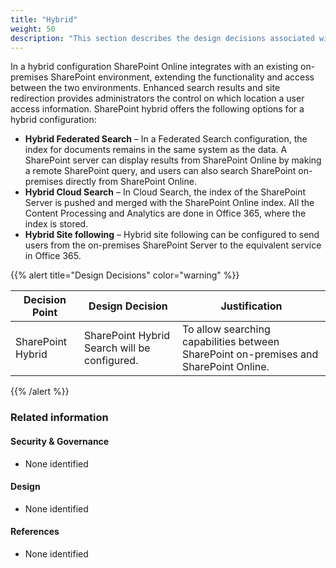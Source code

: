 ```yaml
---
title: "Hybrid"
weight: 50
description: "This section describes the design decisions associated with SharePoint Hybrid for system(s) built using ASD's Blueprint for Secure Cloud."
---
```


In a hybrid configuration SharePoint Online integrates with an existing on-premises SharePoint environment, extending the functionality and access between the two environments. Enhanced search results and site redirection provides administrators the control on which location a user access information. SharePoint hybrid offers the following options for a hybrid configuration:

* **Hybrid Federated Search** – In a Federated Search configuration, the index for documents remains in the same system as the data. A SharePoint server can display results from SharePoint Online by making a remote SharePoint query, and users can also search SharePoint on-premises directly from SharePoint Online.
* **Hybrid Cloud Search** – In Cloud Search, the index of the SharePoint Server is pushed and merged with the SharePoint Online index. All the Content Processing and Analytics are done in Office 365, where the index is stored.
* **Hybrid Site following** – Hybrid site following can be configured to send users from the on-premises SharePoint Server to the equivalent service in Office 365.

{{% alert title="Design Decisions" color="warning" %}}

| Decision Point    | Design Decision                              | Justification                                                                         |
|-------------------|----------------------------------------------|---------------------------------------------------------------------------------------|
| SharePoint Hybrid | SharePoint Hybrid Search will be configured. | To allow searching capabilities between SharePoint on-premises and SharePoint Online. |

{{% /alert %}}

### Related information

#### Security & Governance

* None identified

#### Design

* None identified

#### References

* None identified